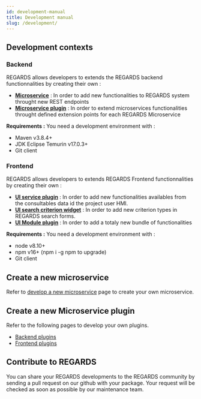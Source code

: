 ```yaml
---
id: development-manual
title: Development manual
slug: /development/
---
```


## Development contexts

### Backend

REGARDS allows developers to extends the REGARDS backend functionnalities by creating their own :

- **[Microservice](backend/framework/dev-microservice/)** : In order to add new functionalities to REGARDS system throught new REST endpoints
- **[Microservice plugin](backend/framework/modules/plugins/)** : In order to extend microservices functionalities throught defined extension points for each REGARDS Microservice

**Requirements :** You need a development environment with :

- Maven v3.8.4+
- JDK Eclipse Temurin v17.0.3+
- Git client

### Frontend

REGARDS allows developers to extends REGARDS Frontend functionnalities by creating their own :

- **[UI service plugin](frontend/plugins/service/)** : In order to add new functionalities availables from the consultables data id the project user HMI.
- **[UI search criterion widget](frontend/plugins/criteria/)** : In order to add new criterion types in REGARDS search forms.
- **[UI Module plugin](frontend/plugins/)** : In order to add a totaly new bundle of functionalities

**Requirements :** You need a development environment with :

-	node v8.10+
-	npm v16+ (npm i -g npm to upgrade)
- Git client

## Create a new microservice

Refer to [develop a new microservice](backend/framework/dev-microservice/) page to create your own microservice.

## Create a new Microservice plugin

Refer to the following pages to develop your own plugins.

- [Backend plugins](backend/framework/modules/plugins/)
- [Frontend plugins](frontend/plugins/)

## Contribute to REGARDS

You can share your REGARDS developments to the REGARDS community by sending a pull request on our github with your package. Your request will be checked as soon as possible by our maintenance team.
